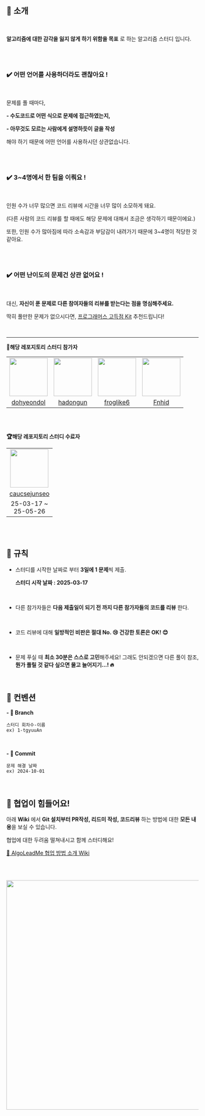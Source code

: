 ## 🌟  소개

<br>

**알고리즘에 대한 감각을 잃지 않게 하기 위함을 목표** 로 하는 알고리즘 스터디 입니다.

<br><br>

<h3>✔️ 어떤 언어를 사용하더라도 괜찮아요 !</h3>

<br>

문제를 풀 때마다,

**- 수도코드로 어떤 식으로 문제에 접근하였는지,**

**- 아무것도 모르는 사람에게 설명하듯이 글을 작성**

해야 하기 때문에 어떤 언어를 사용하시던 상관없습니다.

<br><br>

<h3>✔️ 3~4명에서 한 팀을 이뤄요 !</h3>

<br>

인원 수가 너무 많으면 코드 리뷰에 시간을 너무 많이 소모하게 돼요.

(다른 사람의 코드 리뷰를 할 때에도 해당 문제에 대해서 조금은 생각하기 때문이에요.)

또한, 인원 수가 많아짐에 따라 소속감과 부담감이 내려가기 때문에 3~4명이 적당한 것 같아요.

<br><br>

<h3>✔️ 어떤 난이도의 문제건 상관 없어요 !</h3>

<br>

대신, **자신이 푼 문제로 다른 참여자들의 리뷰를 받는다는 점을 명심해주세요.**


딱히 풀만한 문제가 없으시다면, [프로그래머스 고득점 Kit](https://school.programmers.co.kr/learn/challenges?tab=algorithm_practice_kit) 추천드립니다!

<br><hr>

**🧩해당 레포지토리 스터디 참가자**

<table>
  <tr>
    <td align="center"><a href="https://github.com/dohyeondol1"><img src="https://avatars.githubusercontent.com/u/102894803?v=4" width="100px;" alt=""/>
    <td align="center"><a href="https://github.com/hadongun"><img src="https://avatars.githubusercontent.com/u/170607480?v=4" width="100px;" alt=""/>
    <td align="center"><a href="https://github.com/froglike6"><img src="https://avatars.githubusercontent.com/u/62248477?v=4" width="100px;" alt=""/>
    <td align="center"><a href="https://github.com/Fnhid"><img src="https://avatars.githubusercontent.com/u/91731576?v=4" width="100px;" alt=""/>
  </tr>
  <tr>
    <td align="center"><a href="https://github.com/dohyeondol1" title="Code">dohyeondol</a></td>
    <td align="center"><a href="https://github.com/hadongun" title="Code">hadongun</a></td>
    <td align="center"><a href="https://github.com/froglike6" title="Code">froglike6</a></td>
    <td align="center"><a href="https://github.com/Fnhid" title="Code">Fnhid</a></td>
  </tr>
</table>

<br><br>

**🏆해당 레포지토리 스터디 수료자**

<table>
  <tr>
    <td align="center"><a href="https://github.com/caucsejunseo"><img src="https://avatars.githubusercontent.com/u/163493540?v=4" width="100px;" alt=""/>
  </tr>
  <tr>
    <td align="center"><a href="https://github.com/caucsejunseo" title="Code">caucsejunseo</a></td>
  </tr>
    <tr>
    <td align="center">25-03-17 ~<br> 25-05-26</a></td>
  </tr>
</table>
<br><br>

## 🤝 규칙

- 스터디를 시작한 날짜로 부터 **3일에 1 문제**씩 제출.

  **스터디 시작 날짜 : 2025-03-17**

<br>

- 다른 참가자들은 **다음 제출일이 되기 전 까지 다른 참가자들의 코드를 리뷰** 한다.

<br>

- 코드 리뷰에 대해 **일방적인 비판은 절대 No. 😢  건강한 토론은 OK! 😊**

<br>

- 문제 푸실 때 **최소 30분은 스스로 고민**해주세요! 그래도 안되겠으면 다른 풀이 참조, **뭔가 풀릴 것 같다 싶으면 물고 늘어지기...! 🔥**

<br>

## 🧩 컨벤션

**- 🌲 Branch**

```
스터디 회차수-이름
ex) 1-tgyuuAn
```

<br>

**- 💫 Commit**

``` 
문제 해결 날짜
ex) 2024-10-01
```

<br>

## 🤔 협업이 힘들어요!

아래 **Wiki** 에서 **Git 설치부터 PR작성, 리드미 작성, 코드리뷰** 하는 방법에 대한 **모든 내용**을 보실 수 있습니다.

협업에 대한 두려움 떨쳐내시고 함께 스터디해요!

[📄 AlgoLeadMe 협업 방법 소개 Wiki](https://github.com/AlgoLeadMe/AlgoLeadMe-1/wiki/%F0%9F%93%84-AlgoLeadMe-%ED%98%91%EC%97%85-%EB%B0%A9%EB%B2%95-%EC%86%8C%EA%B0%9C-Wiki)

<br><br>

<img src = "https://github.com/user-attachments/assets/d1ebaa03-d00e-4e43-80e7-ba3ac55bcae8" width = 600>
